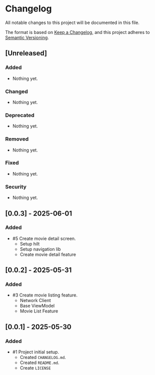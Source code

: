 # Changelog

All notable changes to this project will be documented in this file.

The format is based on [Keep a Changelog](https://keepachangelog.com/en/1.0.0/),
and this project adheres to [Semantic Versioning](https://semver.org/spec/v2.0.0.html).

## [Unreleased]

### Added
- Nothing yet.

### Changed
- Nothing yet.

### Deprecated
- Nothing yet.

### Removed
- Nothing yet.

### Fixed
- Nothing yet.

### Security
- Nothing yet.

## [0.0.3] - 2025-06-01

### Added
- #5 Create movie detail screen.
    - Setup hilt
    - Setup navigation lib
    - Create movie detail feature

## [0.0.2] - 2025-05-31

### Added
- #3 Create movie listing feature.
    - Network Client
    - Base ViewModel
    - Movie List Feature

## [0.0.1] - 2025-05-30

### Added
- #1 Project initial setup.
  - Created `CHANGELOG.md`.
  - Created `README.md`.
  - Create `LICENSE`
